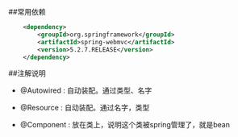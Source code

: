 ##常用依赖
```xml
    <dependency>
        <groupId>org.springframework</groupId>
        <artifactId>spring-webmvc</artifactId>
        <version>5.2.7.RELEASE</version>
    </dependency>
```

##注解说明
- @Autowired : 自动装配。通过类型、名字
- @Resource : 自动装配。通过名字，类型


- @Component : 放在类上，说明这个类被spring管理了，就是bean